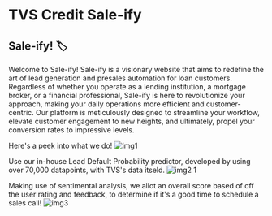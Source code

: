 ﻿# TVS Credit Sale-ify

## Sale-ify! 🏷️

Welcome to Sale-ify! Sale-ify is a visionary website that aims to redefine the art of lead generation and presales automation for loan customers. Regardless of whether you operate as a lending institution, a mortgage broker, or a financial professional, Sale-ify is here to revolutionize your approach, making your daily operations more efficient and customer-centric. Our platform is meticulously designed to streamline your workflow, elevate customer engagement to new heights, and ultimately, propel your conversion rates to impressive levels.

Here's a peek into what we do!
![img1](https://github.com/OmkarAmlan/TVS-Credit/assets/58391249/064b9677-db83-439f-8285-637d9c4e0d57)

Use our in-house Lead Default Probability predictor, developed by using over 70,000 datapoints, with TVS's data itseld.
![img2 1](https://github.com/OmkarAmlan/TVS-Credit/assets/58391249/1717031e-9fd8-4f6b-b9e3-8c4ec2c64a3f)

Making use of sentimental analysis, we allot an overall score based of off the user rating and feedback, to determine if it's a good time to schedule a sales call!
![img3](https://github.com/OmkarAmlan/TVS-Credit/assets/58391249/55247328-7e72-4026-b824-87da9b7cfa62)
